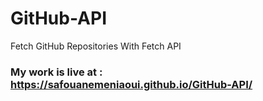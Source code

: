 # GitHub-API
Fetch GitHub Repositories With Fetch API
### My work is live at : https://safouanemeniaoui.github.io/GitHub-API/
